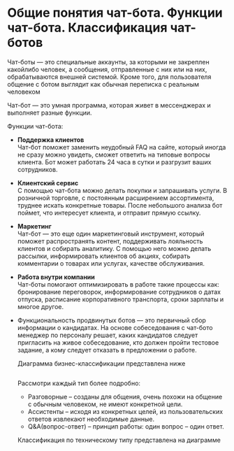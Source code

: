 <h1>Общие понятия чат-бота. Функции чат-бота. Классификация чат-ботов</h1>
<p>Чат-боты — это специальные аккаунты, за которыми не закреплен какойлибо человек, а сообщения, отправленные с них или на них, обрабатываются внешней системой. Кроме того, для пользователя общение с ботом выглядит как обычная переписка с реальным человеком</p>
<p>Чат-бот — это умная программа, которая живет в мессенджерах и выполняет разные функции.</p>
<p>Функции чат-бота:</p>
<ul>
	<li>
		<p>
			<b>Поддержка клиентов</b><br>
			Чат-бот поможет заменить неудобный FAQ на сайте, который иногда не сразу можно увидеть, сможет ответить на типовые вопросы клиента. Бот может работать 24 часа в сутки и разгрузит ваших сотрудников.
		</p>
	</li>
  
  <li>
		<p>
			<b>Клиентский сервис</b><br>
			С помощью чат-бота можно делать покупки и запрашивать услуги. В розничной торговле, с постоянным расширением ассортимента, труднее искать конкретные товары. После небольшого анализа бот поймет, что интересует клиента, и отправит прямую ссылку.
		</p>
	</li>
  
  <li>
		<p>
			<b>Маркетинг</b><br>
			Чат-бот — это еще один маркетинговый инструмент, который поможет распространять контент, поддерживать лояльность клиентов и собирать аналитику. С помощью него можно делать рассылки, информировать клиентов об акциях, собирать комментарии о товарах или услугах, качестве обслуживания.
		</p>
	</li>
  
  <li>
		<p>
			<b>Работа внутри компании</b><br>
			Чат-боты помогают оптимизировать в работе такие процессы как: бронирование переговорок, информирование сотрудников о датах  отпуска, расписание корпоративного транспорта, сроки зарплаты и многое другое.
		</p>
	</li>
  
  <li>
		<p>
			Функциональность продвинутых ботов — это первичный сбор информации о кандидатах. На основе собеседования с чат-бото менеджер по персоналу решает, каких кандидатов следует пригласить на живое собеседование, кто должен пройти тестовое задание, а кому следует отказать в предложении о работе.
		</p>
	</li>

<p>Диаграмма бизнес-классификации представлена ниже</p>

<img src="https://sun9-17.userapi.com/impg/Q1Tl_x__vd62JN8FSIyk7uzYriv0CdS18PzLGg/l7wGQy53EZM.jpg?size=313x281&quality=96&sign=a835bb9295600e38874b02c745e76c5a&type=album" alt="">

<p>Рассмотри каждый тип более подробно:</p>
<ul>
	<li>Разговорные – созданы для общения, очень похожи на общение с
обычным человеком, не имеют конкретной цели.</li>
	<li>Ассистенты – исходя из конкретных целей, из пользовательских
ответов извлекают необходимые данные.</li>
	<li>Q&A(вопрос-ответ) – принцип работы: один вопрос – один ответ.</li>
</ul>

<p>Классификация по техническому типу представлена на диаграмме</p>

<img src="https://sun9-24.userapi.com/impg/Rn3BCzlhYOBSf3OVqreE7aE5ZeV9caTtNtUrSw/g80zWEpwj5o.jpg?size=379x276&quality=96&sign=f5fe50d7afeb2d5bbdecf3798becbdd6&type=album" alt="">
